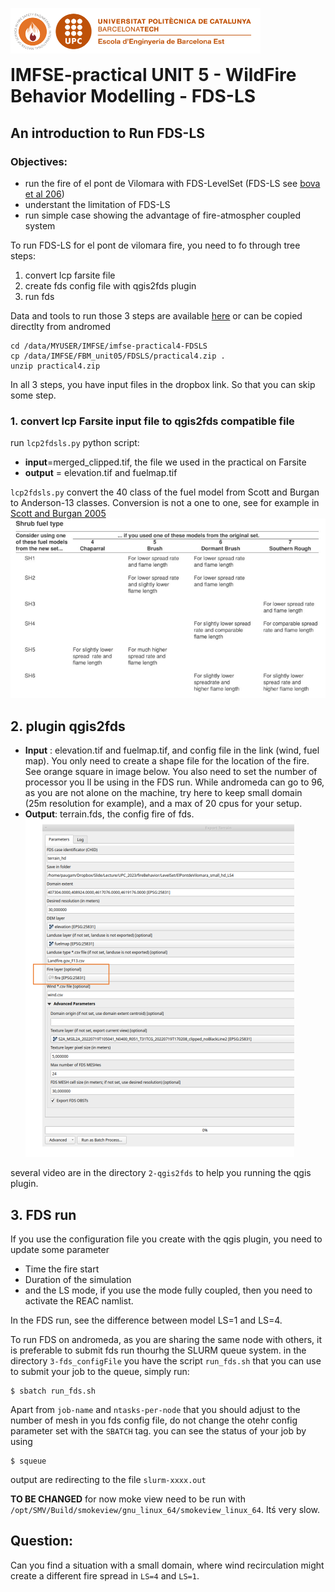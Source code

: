 <img style="float: left;" src="./images/logo.png" width="400"/> <br/><br/><br/>
  
# IMFSE-practical UNIT 5 - WildFire Behavior Modelling - FDS-LS


## An introduction to Run FDS-LS

### Objectives: 
- run the fire of el pont de Vilomara with FDS-LevelSet (FDS-LS see [bova et al 206](https://www.fs.usda.gov/pnw/pubs/journals/pnw_2016_bova001.pdf))
- understant the limitation of FDS-LS
- run simple case showing the advantage of fire-atmospher coupled system

To run FDS-LS for el pont de vilomara fire, you need to fo through tree steps: 
1. convert lcp farsite file
2. create fds config file with qgis2fds plugin
3. run fds

Data and tools to run those 3 steps are available [here](https://www.dropbox.com/scl/fo/dab1in6l7yc0r95bqlc0a/h?rlkey=3o347nceyvqez8m90mhorc1ic&dl=0) or can be copied directlty from andromed
```
cd /data/MYUSER/IMFSE/imfse-practical4-FDSLS
cp /data/IMFSE/FBM_unit05/FDSLS/practical4.zip .
unzip practical4.zip
```

In all 3 steps, you have input files in the dropbox link. So that you can skip some step.

### 1. convert lcp Farsite input file to qgis2fds compatible file
run `lcp2fdsls.py` python script:
-  **input**=merged_clipped.tif, the file we used in the practical on Farsite
-  **output** = elevation.tif and fuelmap.tif

`lcp2fdsls.py` convert the 40 class of the fuel model from Scott and Burgan to Anderson-13 classes.
Conversion is not a one to one, see for example in [Scott and Burgan 2005](https://www.fs.usda.gov/rm/pubs/rmrs_gtr153.pdf)  
![fdsls1](./images/fdsls1.png)


## 2. plugin qgis2fds
- **Input** : elevation.tif and fuelmap.tif, and config file in the link (wind, fuel map). You only need to create a shape file for the location of the fire. See orange square in image below. You also need to set the number of processor you ll be using in the FDS run. While andromeda can go to 96, as you are not alone on the machine, try here to keep small domain (25m resolution for example), and a max of 20 cpus for your setup.
- **Output**: terrain.fds, the config fire of fds.  
![fdsls2](./images/fdsls2.png)

several video are in the directory `2-qgis2fds` to help you running the qgis plugin.


## 3. FDS run
If you use the configuration file you create with the qgis plugin, you need to update some parameter
- Time the fire start
- Duration of the simulation
- and the LS mode, if you use the mode fully coupled, then you need to activate the REAC namlist.
  
In the FDS run, see the difference between model LS=1 and LS=4.

To run FDS on andromeda, as you are sharing the same node with others, it is preferable to submit fds run thourhg the SLURM queue system.
in the  directory `3-fds_configFile` you have the script `run_fds.sh` that you can use to submit your job to the queue, simply run: 
```
$ sbatch run_fds.sh
```
Apart from `job-name` and `ntasks-per-node` that you should adjust to the number of mesh in you fds config file, do not change the otehr config parameter set with the `SBATCH` tag. you can see the status of your job by using
```
$ squeue
```
output are redirecting to the file `slurm-xxxx.out`

**TO BE CHANGED** for now moke view need to be run with `/opt/SMV/Build/smokeview/gnu_linux_64/smokeview_linux_64`. Itś very slow.


## Question:
Can you find a situation with a small domain, where wind recirculation might create a different fire spread in `LS=4` and `LS=1`.

